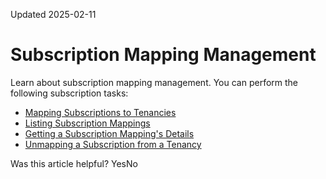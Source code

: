 Updated 2025-02-11
# Subscription Mapping Management
Learn about subscription mapping management.
You can perform the following subscription tasks:
  * [Mapping Subscriptions to Tenancies](https://docs.oracle.com/en-us/iaas/Content/General/organization/subscription-mapping-create.htm#subscription_mapping_create "Map tenancies to subscriptions within Organization Management.")
  * [Listing Subscription Mappings](https://docs.oracle.com/en-us/iaas/Content/General/organization/subscription-mapping-list.htm#subscription_mapping_list "List all subscription mappings.")
  * [Getting a Subscription Mapping's Details](https://docs.oracle.com/en-us/iaas/Content/General/organization/subscription-mapping-get.htm#subscription_mapping_get "Get the details of a subscription mapping.")
  * [Unmapping a Subscription from a Tenancy](https://docs.oracle.com/en-us/iaas/Content/General/organization/subscription-mapping-delete.htm#subscription_mapping_delete "Unmap a subscription from a tenancy to revert the tenancy back to the default Oracle Universal Credits subscription.")


Was this article helpful?
YesNo

